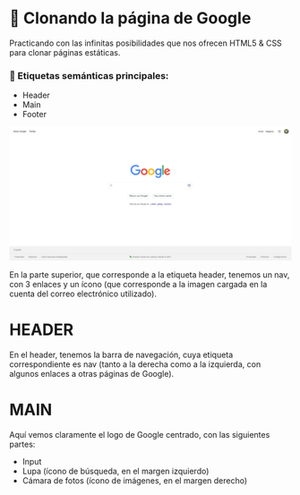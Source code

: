 # 🔬 Clonando la página de Google

Practicando con las infinitas posibilidades que nos ofrecen HTML5 & CSS para clonar páginas estáticas.

### 🧷 Etiquetas semánticas principales:

- Header
- Main
- Footer

![home image](HTML/ASSETS/Google-fondo-blanco.jpg)

En la parte superior, que corresponde a la etiqueta header, tenemos un nav, con 3 enlaces y un ícono (que corresponde a la imagen cargada en la cuenta del correo electrónico utilizado).

# HEADER

En el header, tenemos la barra de navegación, cuya etiqueta correspondiente es nav (tanto a la derecha como a la izquierda, con algunos enlaces a otras páginas de Google).

# MAIN

Aquí vemos claramente el logo de Google centrado, con las siguientes partes:

- Input
- Lupa (ícono de búsqueda, en el margen izquierdo)
- Cámara de fotos (ícono de imágenes, en el margen derecho)

